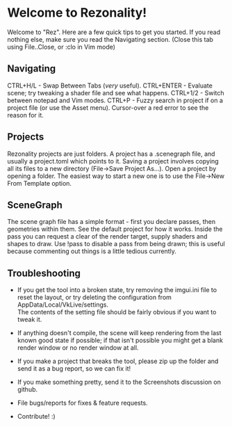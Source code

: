 # Welcome to Rezonality!
Welcome to "Rez".  Here are a few quick tips to get you started.  If you read nothing else, make sure you read the Navigating section.
(Close this tab using File..Close, or :clo in Vim mode)

## Navigating
CTRL+H/L - Swap Between Tabs (*very* useful).
CTRL+ENTER - Evaluate scene; try tweaking a shader file and see what happens.
CTRL+1/2 - Switch between notepad and Vim modes.
CTRL+P - Fuzzy search in project if on a project file (or use the Asset menu).
Cursor-over a red error to see the reason for it.

## Projects
Rezonality projects are just folders.  A project has a .scenegraph file, and usually a project.toml which points to it.  Saving a project involves copying all its files to a new directory (File->Save Project As...).  Open a project by opening a folder.  The easiest way to start a new one is to use the File->New From Template option.

## SceneGraph
The scene graph file has a simple format - first you declare passes, then geometries within them. 
See the default project for how it works.  Inside the pass you can request a clear of the render target, 
supply shaders and shapes to draw. 
Use !pass to disable a pass from being drawn; this is useful because commenting out things is a little tedious currently.
      
## Troubleshooting
- If you get the tool into a broken state, try removing the imgui.ini file to reset the layout, 
or try deleting the configuration from AppData/Local/VkLive/settings.  
The contents of the setting file should be fairly obvious if you want to tweak it.

- If anything doesn't compile, the scene will keep rendering from the last known good state if possible; 
if that isn't possible you might get a blank render window or no render window at all.

- If you make a project that breaks the tool, please zip up the folder and send it as a bug report, so we can fix it!

- If you make something pretty, send it to the Screenshots discussion on github.

- File bugs/reports for fixes & feature requests.

- Contribute! :)
